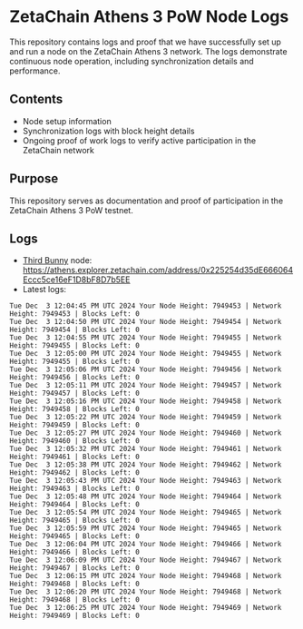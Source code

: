 # ZetaChain Athens 3 PoW Node Logs
This repository contains logs and proof that we have successfully set up and run a node on the ZetaChain Athens 3 network. The logs demonstrate continuous node operation, including synchronization details and performance.

## Contents
- Node setup information
- Synchronization logs with block height details
- Ongoing proof of work logs to verify active participation in the ZetaChain network

## Purpose
This repository serves as documentation and proof of participation in the ZetaChain Athens 3 PoW testnet.

## Logs

- [Third Bunny](https://thirdbunny.xyz/) node: https://athens.explorer.zetachain.com/address/0x225254d35dE666064Eccc5ce16eF1D8bF8D7b5EE
- Latest logs:
```
Tue Dec  3 12:04:45 PM UTC 2024 Your Node Height: 7949453 | Network Height: 7949453 | Blocks Left: 0
Tue Dec  3 12:04:50 PM UTC 2024 Your Node Height: 7949454 | Network Height: 7949454 | Blocks Left: 0
Tue Dec  3 12:04:55 PM UTC 2024 Your Node Height: 7949455 | Network Height: 7949455 | Blocks Left: 0
Tue Dec  3 12:05:00 PM UTC 2024 Your Node Height: 7949455 | Network Height: 7949455 | Blocks Left: 0
Tue Dec  3 12:05:06 PM UTC 2024 Your Node Height: 7949456 | Network Height: 7949456 | Blocks Left: 0
Tue Dec  3 12:05:11 PM UTC 2024 Your Node Height: 7949457 | Network Height: 7949457 | Blocks Left: 0
Tue Dec  3 12:05:16 PM UTC 2024 Your Node Height: 7949458 | Network Height: 7949458 | Blocks Left: 0
Tue Dec  3 12:05:22 PM UTC 2024 Your Node Height: 7949459 | Network Height: 7949459 | Blocks Left: 0
Tue Dec  3 12:05:27 PM UTC 2024 Your Node Height: 7949460 | Network Height: 7949460 | Blocks Left: 0
Tue Dec  3 12:05:32 PM UTC 2024 Your Node Height: 7949461 | Network Height: 7949461 | Blocks Left: 0
Tue Dec  3 12:05:38 PM UTC 2024 Your Node Height: 7949462 | Network Height: 7949462 | Blocks Left: 0
Tue Dec  3 12:05:43 PM UTC 2024 Your Node Height: 7949463 | Network Height: 7949463 | Blocks Left: 0
Tue Dec  3 12:05:48 PM UTC 2024 Your Node Height: 7949464 | Network Height: 7949464 | Blocks Left: 0
Tue Dec  3 12:05:54 PM UTC 2024 Your Node Height: 7949465 | Network Height: 7949465 | Blocks Left: 0
Tue Dec  3 12:05:59 PM UTC 2024 Your Node Height: 7949465 | Network Height: 7949465 | Blocks Left: 0
Tue Dec  3 12:06:04 PM UTC 2024 Your Node Height: 7949466 | Network Height: 7949466 | Blocks Left: 0
Tue Dec  3 12:06:09 PM UTC 2024 Your Node Height: 7949467 | Network Height: 7949467 | Blocks Left: 0
Tue Dec  3 12:06:15 PM UTC 2024 Your Node Height: 7949468 | Network Height: 7949468 | Blocks Left: 0
Tue Dec  3 12:06:20 PM UTC 2024 Your Node Height: 7949468 | Network Height: 7949468 | Blocks Left: 0
Tue Dec  3 12:06:25 PM UTC 2024 Your Node Height: 7949469 | Network Height: 7949469 | Blocks Left: 0
```
